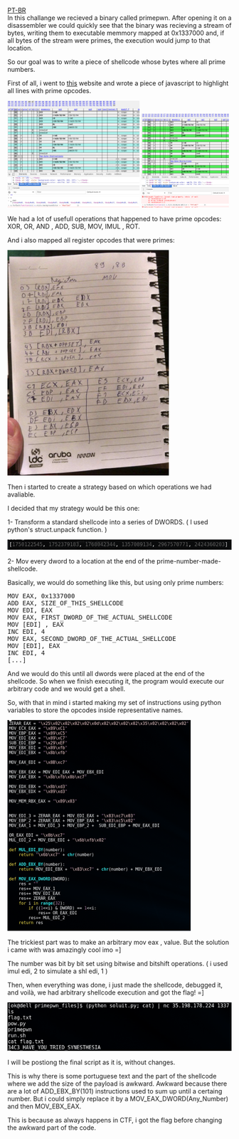 <a href="https://github.com/PimentelM/CTF-Writeups/blob/master/2017/34c3/primes/PT-BR.md">PT-BR</a><br>
In this challange we recieved a binary called primepwn. After opening it on a disassembler we could quickly see that the binary was recieving a stream of bytes, writing them to executable memmory mapped at 0x1337000 and, if all bytes of the stream were primes, the execution would jump to that location.

So our goal was to write a piece of shellcode whose bytes where all prime numbers.

First of all, i went to <a href="http://ref.x86asm.net/coder64.html">this</a> website and wrote a piece of javascript to highlight all lines with prime opcodes.

<div>
  <img src="opcodes.png" width="59%" style="display: inline">
  
  <img src="opcodes2.png" width="39%" style="display: inline">  
</div>

We had a lot of usefull operations that happened to have prime opcodes: XOR, OR, AND , ADD, SUB, MOV, IMUL , ROT.

And i also mapped all register opcodes that were primes: 

![notepad](notepad.png)

Then i started to create a strategy based on which operations we had avaliable.

I decided that my strategy would be this one:

1- Transform a standard shellcode into a series of DWORDS. ( I used python's struct.unpack function. )

![dwords](dwords.png)

2- Mov every dword to a location at the end of the prime-number-made-shellcode.

Basically, we would do something like this, but using only prime numbers:
<pre>
MOV EAX, 0x1337000
ADD EAX, SIZE_OF_THIS_SHELLCODE
MOV EDI, EAX
MOV EAX, FIRST_DWORD_OF_THE_ACTUAL_SHELLCODE
MOV [EDI] , EAX
INC EDI, 4
MOV EAX, SECOND_DWORD_OF_THE_ACTUAL_SHELLCODE
MOV [EDI], EAX
INC EDI, 4
[...]
</pre>
And we would do this until all dwords were placed at the end of the shellcode. So when we finish executing it, the program would execute our arbitrary code and we would get a shell.

So, with that in mind i started making my set of instructions using python variables to store the opcodes inside representative names.

![instructions](instructions.png)

The trickiest part was to make an arbitrary mov eax , value. But the solution i came with was amazingly cool imo =]

The number was bit by bit set using bitwise and bitshift operations. ( i used imul edi, 2 to simulate a shl edi, 1 )

Then, when everything was done, i just made the shellcode, debugged it, and voilà, we had arbitrary shellcode execution and got the flag! =]

![success](success.png)




I will be postiong the final script as it is, without changes.

This is why there is some portuguese text and the part of the shellcode where we add the size of the payload is awkward.
Awkward because there are a lot of ADD_EBX_BY(101) instructions used to sum up until a certaing number. But i could simply replace it by a MOV_EAX_DWORD(Any_Number) and then MOV_EBX_EAX.

This is because as always happens in CTF, i got the flag before changing the awkward part of the code.
